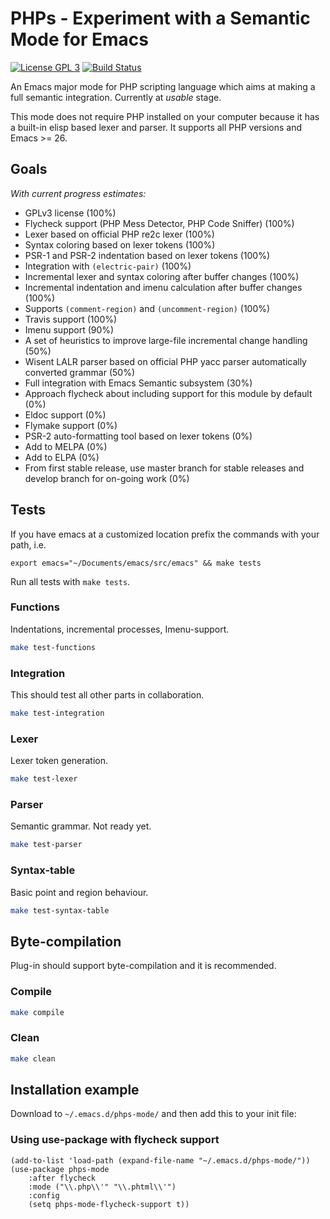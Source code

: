 # PHPs - Experiment with a Semantic Mode for Emacs

[![License GPL 3](https://img.shields.io/badge/license-GPL_3-green.svg)](https://www.gnu.org/licenses/gpl-3.0.txt)
[![Build Status](https://travis-ci.org/cjohansson/emacs-phps-mode.svg?branch=master)](https://travis-ci.org/cjohansson/emacs-phps-mode)

An Emacs major mode for PHP scripting language which aims at making a full semantic integration. Currently at *usable* stage.

This mode does not require PHP installed on your computer because it has a built-in elisp based lexer and parser. It supports all PHP versions and Emacs >= 26.

## Goals

*With current progress estimates:*

* GPLv3 license (100%)
* Flycheck support (PHP Mess Detector, PHP Code Sniffer) (100%)
* Lexer based on official PHP re2c lexer (100%)
* Syntax coloring based on lexer tokens (100%)
* PSR-1 and PSR-2 indentation based on lexer tokens (100%)
* Integration with `(electric-pair)` (100%)
* Incremental lexer and syntax coloring after buffer changes (100%)
* Incremental indentation and imenu calculation after buffer changes (100%)
* Supports `(comment-region)` and `(uncomment-region)` (100%)
* Travis support (100%)
* Imenu support (90%)
* A set of heuristics to improve large-file incremental change handling (50%)
* Wisent LALR parser based on official PHP yacc parser automatically converted grammar (50%)
* Full integration with Emacs Semantic subsystem (30%)
* Approach flycheck about including support for this module by default (0%)
* Eldoc support (0%)
* Flymake support (0%)
* PSR-2 auto-formatting tool based on lexer tokens (0%)
* Add to MELPA (0%)
* Add to ELPA (0%)
* From first stable release, use master branch for stable releases and develop branch for on-going work (0%)

## Tests

If you have emacs at a customized location prefix the commands with your path, i.e.

`export emacs="~/Documents/emacs/src/emacs" && make tests`

Run all tests with `make tests`.

### Functions

Indentations, incremental processes, Imenu-support.

``` bash
make test-functions
```

### Integration

This should test all other parts in collaboration.

``` bash
make test-integration
```

### Lexer

Lexer token generation.

``` bash
make test-lexer
```

### Parser

Semantic grammar. Not ready yet.

``` bash
make test-parser
```

### Syntax-table

Basic point and region behaviour.

``` bash
make test-syntax-table
```

## Byte-compilation

Plug-in should support byte-compilation and it is recommended.

### Compile

``` bash
make compile
```

### Clean

``` bash
make clean
```

## Installation example

Download to `~/.emacs.d/phps-mode/` and then add this to your init file:

### Using use-package with flycheck support

``` emacs-lisp
(add-to-list 'load-path (expand-file-name "~/.emacs.d/phps-mode/"))
(use-package phps-mode
    :after flycheck
    :mode ("\\.php\\'" "\\.phtml\\'")
    :config
    (setq phps-mode-flycheck-support t))
```


